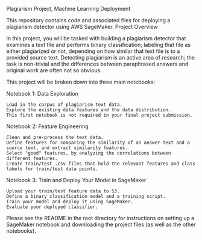 Plagiarism Project, Machine Learning Deployment

This repository contains code and associated files for deploying a plagiarism detector using AWS SageMaker.
Project Overview

In this project, you will be tasked with building a plagiarism detector that examines a text file and performs binary classification; labeling that file as either plagiarized or not, depending on how similar that text file is to a provided source text. Detecting plagiarism is an active area of research; the task is non-trivial and the differences between paraphrased answers and original work are often not so obvious.

This project will be broken down into three main notebooks:

Notebook 1: Data Exploration

    Load in the corpus of plagiarism text data.
    Explore the existing data features and the data distribution.
    This first notebook is not required in your final project submission.

Notebook 2: Feature Engineering

    Clean and pre-process the text data.
    Define features for comparing the similarity of an answer text and a source text, and extract similarity features.
    Select "good" features, by analyzing the correlations between different features.
    Create train/test .csv files that hold the relevant features and class labels for train/test data points.

Notebook 3: Train and Deploy Your Model in SageMaker

    Upload your train/test feature data to S3.
    Define a binary classification model and a training script.
    Train your model and deploy it using SageMaker.
    Evaluate your deployed classifier.

Please see the README in the root directory for instructions on setting up a SageMaker notebook and downloading the project files (as well as the other notebooks).
